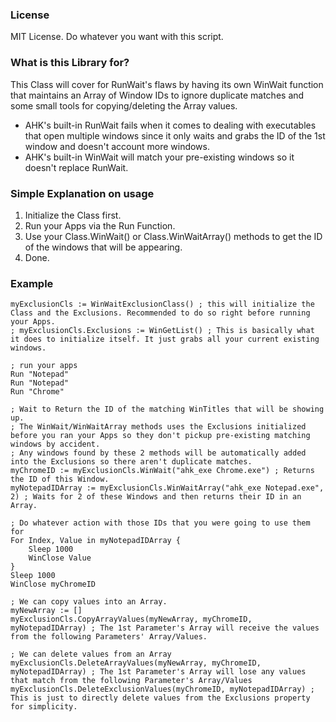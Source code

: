 ### License
MIT License. Do whatever you want with this script.

### What is this Library for?
This Class will cover for RunWait's flaws by having its own WinWait function that maintains an Array of Window IDs to ignore duplicate matches and some small tools for copying/deleting the Array values.  
* AHK's built-in RunWait fails when it comes to dealing with executables that open multiple windows since it only waits and grabs the ID of the 1st window and doesn't account more windows.  
* AHK's built-in WinWait will match your pre-existing windows so it doesn't replace RunWait.

### Simple Explanation on usage
1. Initialize the Class first.
2. Run your Apps via the Run Function.
3. Use your Class.WinWait() or Class.WinWaitArray() methods to get the ID of the windows that will be appearing.
4. Done.

### Example
```
myExclusionCls := WinWaitExclusionClass() ; this will initialize the Class and the Exclusions. Recommended to do so right before running your Apps.
; myExclusionCls.Exclusions := WinGetList() ; This is basically what it does to initialize itself. It just grabs all your current existing windows.

; run your apps
Run "Notepad"
Run "Notepad"
Run "Chrome"

; Wait to Return the ID of the matching WinTitles that will be showing up.
; The WinWait/WinWaitArray methods uses the Exclusions initialized before you ran your Apps so they don't pickup pre-existing matching windows by accident.
; Any windows found by these 2 methods will be automatically added into the Exclusions so there aren't duplicate matches.
myChromeID := myExclusionCls.WinWait("ahk_exe Chrome.exe") ; Returns the ID of this Window.
myNotepadIDArray := myExclusionCls.WinWaitArray("ahk_exe Notepad.exe", 2) ; Waits for 2 of these Windows and then returns their ID in an Array.

; Do whatever action with those IDs that you were going to use them for
For Index, Value in myNotepadIDArray {
    Sleep 1000
    WinClose Value
}
Sleep 1000
WinClose myChromeID

; We can copy values into an Array.
myNewArray := []
myExclusionCls.CopyArrayValues(myNewArray, myChromeID, myNotepadIDArray) ; The 1st Parameter's Array will receive the values from the following Parameters' Array/Values.

; We can delete values from an Array
myExclusionCls.DeleteArrayValues(myNewArray, myChromeID, myNotepadIDArray) ; The 1st Parameter's Array will lose any values that match from the following Parameter's Array/Values
myExclusionCls.DeleteExclusionValues(myChromeID, myNotepadIDArray) ; This is just to directly delete values from the Exclusions property for simplicity.
```
